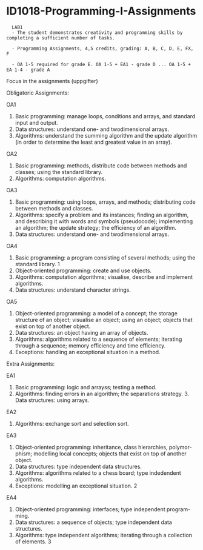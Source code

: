 # ID1018-Programming-I-Assignments

      LAB1
      - The student demonstrates creativity and programming skills by completing a sufficient number of tasks.

      - Programming Assignments, 4,5 credits, grading: A, B, C, D, E, FX, F 
      
      - OA 1-5 required for grade E. OA 1-5 + EA1 - grade D ... OA 1-5 + EA 1-4 - grade A

Focus in the assignments (uppgifter)

Obligatoric Assignments:

OA1
1. Basic programming: manage loops, conditions and arrays, and standard input and output.
2. Data structures: understand one- and twodimensional arrays.
3. Algorithms: understand the summing algorithm and the update algorithm (in order to determine the least and greatest value in an array).

OA2
1. Basic programming: methods, distribute code between methods and classes; using the standard library.
2. Algorithms: computation algorithms.

OA3
1. Basic programming: using loops, arrays, and methods; distributing code between methods and classes.
2. Algorithms: specify a problem and its instances; finding an algorithm, and describing it with words and symbols (pseudocode); implementing an algorithm; the update strategy; the efficiency of an algorithm.
3. Data structures: understand one- and twodimensional arrays.

OA4
1. Basic programming: a program consisting of several methods; using the standard library.
1
2. Object-oriented programming: create and use objects.
3. Algorithms: computation algorithms; visualise, describe and implement algorithms.
4. Data structures: understand character strings.

OA5
1. Object-oriented programming: a model of a concept; the storage structure of an object; visualise an object; using an object; objects that exist on top of another object.
2. Data structures: an object having an array of objects.
3. Algorithms: algorithms related to a sequence of elements; iterating through a sequence; memory efficiency and time efficiency.
4. Exceptions: handling an exceptional situation in a method.

Extra Assignments:

EA1
1. Basic programming: logic and arrayss; testing a method.
2. Algorithms: finding errors in an algorithm; the separations strategy. 3. Data structures: using arrays.

EA2
1. Algorithms: exchange sort and selection sort.

EA3
1. Object-oriented programming: inheritance, class hierarchies, polymor- phism; modelling local concepts; objects that exist on top of another object.
2. Data structures: type independent data structures.
3. Algorithms: algorithms related to a chess board; type indedendent algorithms.
4. Exceptions: modelling an exceptional situation.
2

EA4
1. Object-oriented programming: interfaces; type independent program- ming.
2. Data structures: a sequence of objects; type independent data structures.
3. Algorithms: type independent algorithms; iterating through a collection of elements.
3


